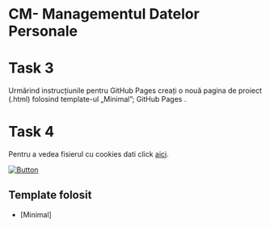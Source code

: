 # CM- Managementul Datelor Personale

# Task 3
Urmărind instrucțiunile pentru GitHub Pages  creați o nouă pagina de proiect (.html) folosind template-ul „Minimal”; GitHub Pages .

# Task 4
Pentru a vedea fisierul cu cookies dati click [aici](task4.html).

[![Button](https://img.shields.io/badge/Open%20HTML%20File-Task%204-orange)](task4.html)

## Template folosit
- [Minimal]
